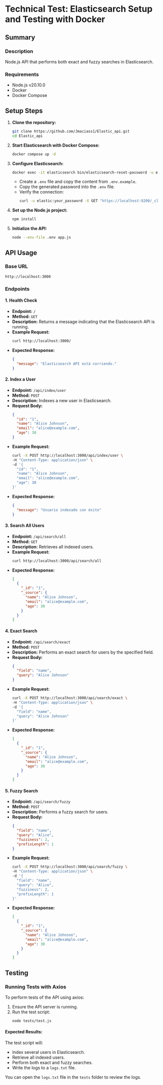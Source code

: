 # Technical Test: Elasticsearch Setup and Testing with Docker

## Summary

### Description

Node.js API that performs both exact and fuzzy searches in Elasticsearch.

### Requirements

- Node.js v20.10.0
- Docker
- Docker Compose

## Setup Steps

1. **Clone the repository:**
   ```bash
   git clone https://github.com/Jmaciass1/Elastic_api.git
   cd Elastic_api
   ```

2. **Start Elasticsearch with Docker Compose:**
   ```bash
   docker compose up -d
   ```

3. **Configure Elasticsearch:**
   ```bash
   docker exec -it elasticsearch bin/elasticsearch-reset-password -u elastic
   ```
   - Create a `.env` file and copy the content from `.env.example`.
   - Copy the generated password into the `.env` file.
   - Verify the connection:
     ```bash
     curl -u elastic:your_password -X GET "https://localhost:9200/_cluster/health" --insecure
     ```

4. **Set up the Node.js project:**
   ```bash
   npm install
   ```

5. **Initialize the API:**
   ```bash
   node --env-file .env app.js
   ```

## API Usage

### Base URL

`http://localhost:3000`

### Endpoints

#### 1. Health Check

- **Endpoint:** `/`
- **Method:** `GET`
- **Description:** Returns a message indicating that the Elasticsearch API is running.
- **Example Request:**
  ```bash
  curl http://localhost:3000/
  ```
- **Expected Response:**
  ```json
  {
    "message": "Elasticsearch API está corriendo."
  }
  ```

#### 2. Index a User

- **Endpoint:** `/api/index/user`
- **Method:** `POST`
- **Description:** Indexes a new user in Elasticsearch.
- **Request Body:**
  ```json
  {
    "id": "1",
    "name": "Alice Johnson",
    "email": "alice@example.com",
    "age": 30
  }
  ```
- **Example Request:**
  ```bash
  curl -X POST http://localhost:3000/api/index/user \
  -H "Content-Type: application/json" \
  -d '{
    "id": "1",
    "name": "Alice Johnson",
    "email": "alice@example.com",
    "age": 30
  }'
  ```
- **Expected Response:**
  ```json
  {
    "message": "Usuario indexado con éxito"
  }
  ```

#### 3. Search All Users

- **Endpoint:** `/api/search/all`
- **Method:** `GET`
- **Description:** Retrieves all indexed users.
- **Example Request:**
  ```bash
  curl http://localhost:3000/api/search/all
  ```
- **Expected Response:**
  ```json
  [
    {
      "_id": "1",
      "_source": {
        "name": "Alice Johnson",
        "email": "alice@example.com",
        "age": 30
      }
    }
  ]
  ```

#### 4. Exact Search

- **Endpoint:** `/api/search/exact`
- **Method:** `POST`
- **Description:** Performs an exact search for users by the specified field.
- **Request Body:**
  ```json
  {
    "field": "name",
    "query": "Alice Johnson"
  }
  ```
- **Example Request:**
  ```bash
  curl -X POST http://localhost:3000/api/search/exact \
  -H "Content-Type: application/json" \
  -d '{
    "field": "name",
    "query": "Alice Johnson"
  }'
  ```
- **Expected Response:**
  ```json
  [
    {
      "_id": "1",
      "_source": {
        "name": "Alice Johnson",
        "email": "alice@example.com",
        "age": 30
      }
    }
  ]
  ```

#### 5. Fuzzy Search

- **Endpoint:** `/api/search/fuzzy`
- **Method:** `POST`
- **Description:** Performs a fuzzy search for users.
- **Request Body:**
  ```json
  {
    "field": "name",
    "query": "Alice",
    "fuzziness": 2,
    "prefixLength": 1
  }
  ```
- **Example Request:**
  ```bash
  curl -X POST http://localhost:3000/api/search/fuzzy \
  -H "Content-Type: application/json" \
  -d '{
    "field": "name",
    "query": "Alice",
    "fuzziness": 2,
    "prefixLength": 1
  }'
  ```
- **Expected Response:**
  ```json
  [
    {
      "_id": "1",
      "_source": {
        "name": "Alice Johnson",
        "email": "alice@example.com",
        "age": 30
      }
    }
  ]
  ```

## Testing

### Running Tests with Axios

To perform tests of the API using axios:

1. Ensure the API server is running.
2. Run the test script:
   ```bash
   node tests/test.js
   ```

#### Expected Results:

The test script will:
- Index several users in Elasticsearch.
- Retrieve all indexed users.
- Perform both exact and fuzzy searches.
- Write the logs to a `logs.txt` file.

You can open the `logs.txt` file in the `tests` folder to review the logs.
